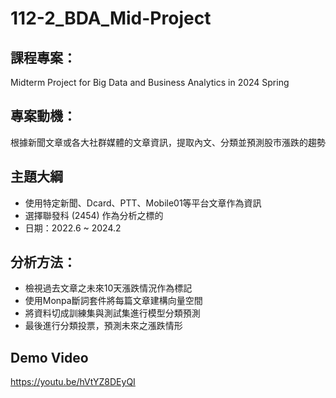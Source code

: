 # 112-2_BDA_Mid-Project

## 課程專案：
Midterm Project for Big Data and Business Analytics in 2024 Spring

## 專案動機：
根據新聞文章或各大社群媒體的文章資訊，提取內文、分類並預測股市漲跌的趨勢

## 主題大綱
- 使用特定新聞、Dcard、PTT、Mobile01等平台文章作為資訊
- 選擇聯發科 (2454) 作為分析之標的
- 日期：2022.6 ~ 2024.2

## 分析方法：
- 檢視過去文章之未來10天漲跌情況作為標記
- 使用Monpa斷詞套件將每篇文章建構向量空間
- 將資料切成訓練集與測試集進行模型分類預測
- 最後進行分類投票，預測未來之漲跌情形

## Demo Video
https://youtu.be/hVtYZ8DEyQI
